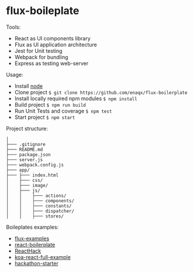 flux-boileplate
===


Tools:
 * React as UI components library
 * Flux as UI application architecture
 * Jest for Unit testing
 * Webpack for bundling
 * Express as testing web-server

Usage:
 * Install [node](http://nodejs.org/)
 * Clone project
  `$ git clone https://github.com/enaqx/flux-boilerplate`
 * Install locally required npm modules
  `$ npm install`
 * Build project
  `$ npm run build`
 * Run Unit Tests and coverage
  `$ npm test`
 * Start project
  `$ npm start`


 Project structure:
 ```
 │
 ├─── .gitignore  
 ├─── README.md   
 ├─── package.json       
 ├─── server.js          
 ├─── webpack.config.js  
 ├─── app/ 
 ├─── ├─── index.html
 │    ├─── css/              
 │    ├─── image/             
 │    ├─── js/                
 │    │    ├─── actions/          
 │    │    ├─── components/      
 │    │    ├─── constants/        
 │    │    ├─── dispatcher/       
 │    │    ├─── stores/          

 ```



Boileplates examples:
 * [flux-examples](https://github.com/facebook/flux/tree/master/examples)
 * [react-boilerplate](https://github.com/petehunt/react-boilerplate)
 * [ReactHack](https://github.com/petehunt/ReactHack)
 * [koa-react-full-example](https://github.com/dozoisch/koa-react-full-example)
 * [hackathon-starter](https://github.com/sahat/hackathon-starter)